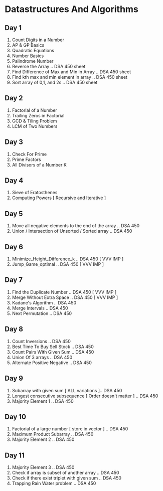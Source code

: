 # Datastructures And Algorithms
  
## Day 1
  
1. Count Digits in a Number  
2. AP & GP Basics  
3. Quadratic Equations  
4. Number Basics  
5. Palindrome Number  
6. Reverse the Array .. DSA 450 sheet  
7. Find Difference of Max and Min in Array .. DSA 450 sheet  
8. Find kth max and min element in array .. DSA 450 sheet  
9. Sort array of 0,1, and 2s .. DSA 450 sheet  
  
## Day 2  
  
1. Factorial of a Number  
2. Trailing Zeros in Factorial  
3. GCD & Tiling Problem  
4. LCM of Two Numbers  

## Day 3  

1. Check For Prime  
2. Prime Factors  
3. All Divisors of a Number  K

## Day 4  

1. Sieve of Eratosthenes  
2. Computing Powers [ Recursive and Iterative ]  

## Day 5 

1. Move all negative elements to the end of the array .. DSA 450 
2. Union / Intersection of Unsorted / Sorted array .. DSA 450 

## Day 6 
 
1. Minimize_Height_Difference_k .. DSA 450  [ VVV IMP ] 
2. Jump_Game_optimal .. DSA 450  [ VVV IMP ] 

## Day 7 

1. Find the Duplicate Number .. DSA 450 [ VVV IMP ] 
2. Merge Without Extra Space .. DSA 450 [ VVV IMP ] 
3. Kadane's Algorithm .. DSA 450 
4. Merge Intervals .. DSA 450 
5. Next Permutation .. DSA 450 
 
## Day 8 
 
1. Count Inversions .. DSA 450 
2. Best Time To Buy Sell Stock .. DSA 450 
3. Count Pairs With Given Sum .. DSA 450 
4. Union Of 3 arrays .. DSA 450 
5. Alternate Positive Negative .. DSA 450 


## Day 9 
 
1. Subarray with given sum [ ALL variations ].. DSA 450 
2. Longest consecutive subsequence [ Order doesn't matter ] .. DSA 450 
3. Majority Element 1 .. DSA 450 
 
 
## Day 10 
 
1. Factorial of a large number [ store in vector ] .. DSA 450 
2. Maximum Product Subarray .. DSA 450 
3. Majority Element 2 .. DSA 450 

## Day 11 

1. Majority Element 3 .. DSA 450 
2. Check if array is subset of another array .. DSA 450 
3. Check if there exist triplet with given sum .. DSA 450 
4. Trapping Rain Water problem .. DSA 450 
 

 


 

 




 



